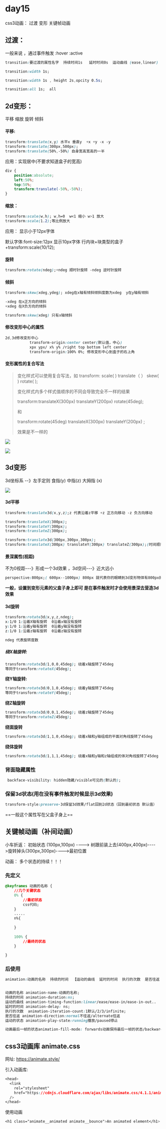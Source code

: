 # day15

css3动画： 过渡    变形    关键帧动画

## 过渡：

一般来说  ，通过事件触发 :hover  :active

```css
transition:要过渡的属性名字  持续时间1s   延时时间0s  运动曲线 (ease,linear)   ;

transition:width 1s;

transition:width 1s , height 2s,opcity 0.5s;

transition:all 1s;  all  
```



## 2d变形：

平移   缩放  旋转  倾斜

#### 平移: 

```css
transform:translate(x,y) 水平x 垂直y  +x +y -x -y
transform:translate(300px,500px);
transform:translate(50%,-50%) 自身宽高宽高的一半
```

应用：实现居中(不要求知道盒子的宽高)

```css
div {
    position:absolute;
    left:50%;
    top:50%;
    transform:translate(-50%,-50%);
}
```

#### 缩放：

```css
transform:scale(w,h); w,h=0  w<1 缩小 w>1 放大
transform:scale(1.2);等比例放大
```

应用： 显示小于12px字体

默认字体:font-size:12px  显示10px字体   行内块+块类型的盒子 +transform:scale(10/12);



#### 旋转

```css
transform:rotate(ndeg);+ndeg 顺时针旋转 -ndeg 逆时针旋转
```



#### 倾斜

```css
transform:skew(xdeg,ydeg); xdeg在x轴有倾斜倾斜度数为xdeg  y在y轴有倾斜

-xdeg 在x正方向的倾斜
+xdeg 在X负方向的倾斜

transform:skew(xdeg) 只有x轴倾斜
```



#### 修改变形中心的属性

```css
2d,3d修改变形中心
           transform-origin:center center(默认值，中心)
           xpx ypx/ x% y% /right top bottom left center
           transform-origin:100% 0%; 修改变形中心到盒子的右上角
```

#### 变形属性的复合写法

>变化样式可以使用复合写法，如 
>transform: scale(  )    translate（ ）   skew(   )   rotate(    );
>
>
>
>变化样式内多个样式值顺序的不同会导致完全不一样的结果
>
>transform:translateX(300px)    translateY(200px)    rotate(45deg);
>
>和
>
>transform:rotate(45deg)    translateX(300px)    translateY(200px) ;
>
>效果是不一样的

![](media/效果1.png)



![](media/效果2.png)







## 3d变形

3d坐标系 --》左手定则  食指(y) 中指(z)  大拇指 (x)

![](media/3d坐标系.jpg)

#### 3d平移

```css
transform:translate3d(x,y,z);z 代表沿着z平移 +z 正方向移动 -z 负方向移动

transform:translateX(300px);
transform:translateY(300px);
transform:translateZ(300px);

transform:translate3d(300px,300px,300px);
transform:translateX(300px) translateY(300px) translateZ(300px);(时间顺序)
```

#### 景深属性(视距)

不为0视距---》形成一个3d效果 ，3d空间---》近大远小

```css
perspective:800px;( 600px--1000px) 800px 就代表你的眼睛到3d变形物体有800px的距离
```

**一般，设置到变形元素的父盒子身上即可  是在事件触发时才会使用景深去营造3d效果**



#### 3d旋转

```css
transform:rotate3d(x,y,z,ndeg);
x:1/0 1:沿着X轴有旋转  0沿着x轴没有旋转
y:1/0 1:沿着y轴有旋转  0沿着y轴没有旋转
z:1/0 1:沿着z轴有旋转  0沿着z轴没有旋转

ndeg 代表旋转度数


```

##### 绕X轴旋转: 

```css
transform:rotate3d(1,0,0,45deg); 绕着x轴旋转了45deg
等同于transform:rotateX(45deg);
```

**绕Y轴旋转:**

```css
transform:rotate3d(0,1,0,45deg); 绕着y轴旋转了45deg
等同于transform:rotateY(45deg);
```

**绕Z轴旋转**

```css
transform:rotate3d(0,0,1,45deg); 绕着z轴旋转了45deg
等同于transform:rotateZ(45deg);
```

**绕面旋转**

```css
transform:rotate3d(1,1,0,45deg); 绕着x轴和y轴组成的平面对角线旋转了45deg

```

**绕体旋转**

```css
transform:rotate3d(1,1,1,45deg); 绕着x轴和y轴和z轴组成的体对角线旋转了45deg
```



### 背面隐藏属性

```css
 backface-visibility: hidden隐藏/visible可见的(默认的);
```

### 保留3d状态(用在没有事件触发时候显示3d效果)

```css
transform-style:preserve-3d保留3d效果/flat回到2d状态（回到最初状态 默认值）
```

==一般这个属性写在父盒子身上==





## 关键帧动画（补间动画）

小车折返： 初始状态 (100px,100px) ----> 树跟前装上去(400px,400px)---->旋转掉头(300px,300px)---->最初位置

动画： 多个状态的持续！！！

### 先定义

```css
@keyframes 动画的名称 {
    //几个关键状态  
    0% {
        //最初状态 
        css代码;
    }
    .....
    n%{
        
    }
   
    100% {
        //最终的状态
    }
    
}
```



### 后使用

```css
animation:动画的名称  持续的时间  【运动的曲线  延时的时间  执行的次数  是否往返  运动的状态  动画最后一帧的状态】;  


动画的名称 animation-name:动画的名称;
持续的时间 animation-duration:ns;
运动的曲线 animation-timing-function:linear/ease/ease-in/ease-in-out..
延时的时间 animation-delay: ns;
执行的次数  animation-iteration-count:1默认/2/3/infinite;
是否往返 animation-direction:normal不往返/alternate往返
运动的状态 animation-play-state:running播放/paused停止

动画最后一帧的状态animation-fill-mode: forwards动画保持最后一帧的状态/backwards动画回到第一帧的状态

```





## css3动画库 animate.css

网址: https://animate.style/

引入动画库:

```css
<head>
  <link
    rel="stylesheet"
    href="https://cdnjs.cloudflare.com/ajax/libs/animate.css/4.1.1/animate.min.css"
  />
</head>
```



使用动画

```css
<h1 class="animate__animated animate__bounce">An animated element</h1>
```

